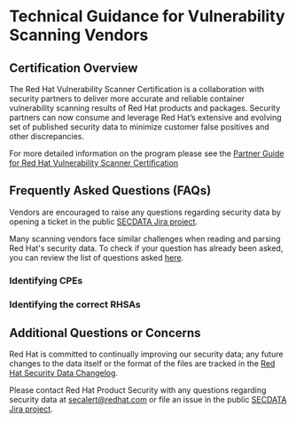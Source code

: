 # Technical Guidance for Vulnerability Scanning Vendors

## Certification Overview 
The Red Hat Vulnerability Scanner Certification is a collaboration with security partners to deliver more accurate and 
reliable container vulnerability scanning results of Red Hat products and packages. Security partners can now consume 
and leverage Red Hat’s extensive and evolving set of published security data to minimize customer false positives and 
other discrepancies.

For more detailed information on the program please see the [Partner Guide for Red Hat Vulnerability Scanner Certification](https://redhat-connect.gitbook.io/partner-guide-red-hat-vulnerability-scanner-cert)

## Frequently Asked Questions (FAQs)
Vendors are encouraged to raise any questions regarding security data by opening a ticket in the public 
[SECDATA Jira project](https://issues.redhat.com/projects/SECDATA/). 

Many scanning vendors face similar challenges when reading and parsing Red Hat's security data. To check if your question 
has already been asked, you can review the list of questions asked [here](https://issues.redhat.com/browse/SECDATA-862?filter=12444038).

### Identifying CPEs

### Identifying the correct RHSAs







## Additional Questions or Concerns 
Red Hat is committed to continually improving our security data; any future changes to the data itself or the format of 
the files are tracked in the [Red Hat Security Data Changelog](https://access.redhat.com/articles/5554431).

Please contact Red Hat Product Security with any questions regarding security data at [secalert@redhat.com](secalert@redhat.com) or file an 
issue in the public [SECDATA Jira project](https://issues.redhat.com/projects/SECDATA/issues/SECDATA-525?filter=allopenissues).